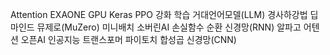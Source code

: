 Attention
EXAONE
GPU
Keras
PPO
강화 학습
거대언어모델(LLM)
경사하강법
딥마인드
뮤제로(MuZero)
미니배치
소버린AI
손실함수
순환 신경망(RNN)
알파고
어텐션
오픈AI
인공지능
트랜스포머
파이토치
합성곱 신경망(CNN)
